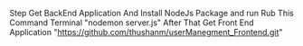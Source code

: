 Step  Get BackEnd Application And Install NodeJs Package and run Rub This Command Terminal "nodemon server.js"
After That Get Front End Application "https://github.com/thushanm/userManegment_Frontend.git"
